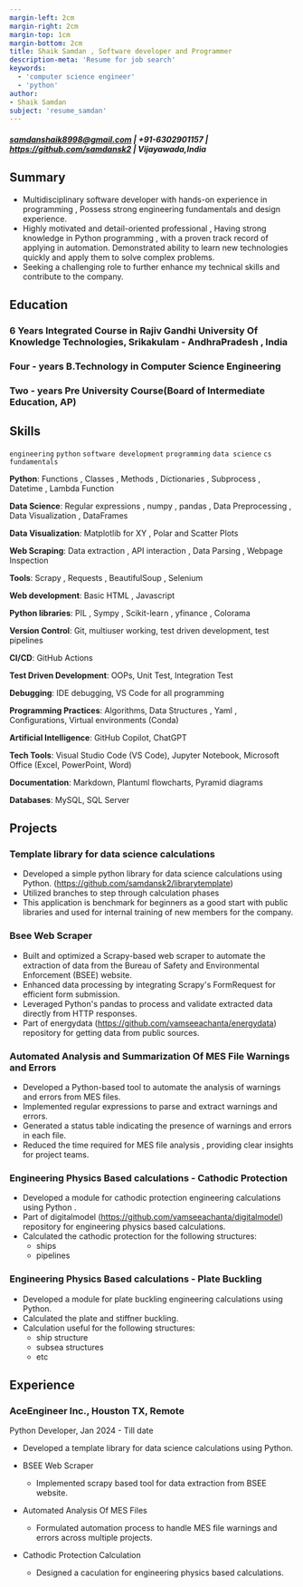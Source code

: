 ```yaml
---
margin-left: 2cm
margin-right: 2cm
margin-top: 1cm
margin-bottom: 2cm
title: Shaik Samdan , Software developer and Programmer
description-meta: 'Resume for job search'
keywords:
  - 'computer science engineer'
  - 'python'
author:
- Shaik Samdan
subject: 'resume_samdan'
---
```

##### <samdanshaik8998@gmail.com> |  +91-6302901157  | <https://github.com/samdansk2> | Vijayawada,India



## Summary

- Multidisciplinary  software developer with hands-on experience in programming , Possess strong engineering fundamentals and design experience.
- Highly motivated and detail-oriented professional , Having strong knowledge in Python programming , with a proven track record of applying in automation. Demonstrated ability to learn new technologies quickly and apply them to solve complex problems.
- Seeking a challenging role to further enhance my technical skills and contribute to the company.
  
## Education

### 6 Years Integrated Course in Rajiv Gandhi University Of Knowledge Technologies, Srikakulam - AndhraPradesh , India

### Four - years B.Technology in Computer Science Engineering 

### Two - years Pre University Course(Board of Intermediate Education, AP)

## Skills

```engineering```
```python```
```software development```
```programming```
```data science```
```cs fundamentals```

**Python**: Functions , Classes , Methods , Dictionaries , Subprocess , Datetime , Lambda Function

**Data Science**: Regular expressions , numpy , pandas , Data Preprocessing , Data Visualization , DataFrames

**Data Visualization**: Matplotlib for XY , Polar and Scatter Plots

**Web Scraping**: Data extraction , API interaction , Data Parsing , Webpage Inspection

**Tools**: Scrapy , Requests , BeautifulSoup , Selenium

**Web development**: Basic HTML , Javascript 

**Python libraries**: PIL , Sympy , Scikit-learn , yfinance , Colorama

**Version Control**: Git, multiuser working, test driven development, test pipelines

**CI/CD**: GitHub Actions

**Test Driven Development**: OOPs, Unit Test, Integration Test

**Debugging**: IDE debugging, VS Code for all programming

**Programming Practices**: Algorithms, Data Structures , Yaml , Configurations, Virtual environments (Conda)

**Artificial Intelligence**: GitHub Copilot, ChatGPT

**Tech Tools**: Visual Studio Code (VS Code), Jupyter Notebook, Microsoft Office (Excel, PowerPoint, Word)

**Documentation**: Markdown, Plantuml flowcharts, Pyramid diagrams

**Databases**: MySQL, SQL Server


## Projects

### Template library for data science calculations

- Developed a simple python library for data science calculations using Python. (<https://github.com/samdansk2/librarytemplate>)
- Utilized branches to step through calculation phases
- This application is benchmark for beginners as a good  start with public libraries and used for internal training of new members for the company.

### Bsee Web Scraper 

 - Built and optimized a Scrapy-based web scraper to automate the extraction of data from the Bureau of 
   Safety and Environmental Enforcement (BSEE) website.     
 - Enhanced data processing by integrating Scrapy's FormRequest for efficient form submission.
 - Leveraged Python's pandas to process and validate extracted data directly from HTTP responses.
 - Part of energydata (<https://github.com/vamseeachanta/energydata>) repository for getting data from public sources.

### Automated Analysis and Summarization Of MES File Warnings and Errors

- Developed a Python-based tool to automate the analysis of warnings and errors from MES files.
- Implemented regular expressions to parse and extract warnings and errors.
- Generated a status table indicating the presence of warnings and errors in each file.
- Reduced the time required for MES file analysis , providing clear insights for project teams.

### Engineering Physics Based calculations - Cathodic Protection

- Developed a module for cathodic protection engineering calculations using Python .
- Part of digitalmodel (<https://github.com/vamseeachanta/digitalmodel>) repository for engineering physics based calculations.
- Calculated the cathodic protection for the following structures:
  - ships
  - pipelines

### Engineering Physics Based calculations - Plate Buckling

- Developed a module for plate buckling engineering calculations using Python.
- Calculated the plate and stiffner buckling.
- Calculation useful for the following structures:
  - ship structure
  - subsea structures
  - etc

## Experience

### AceEngineer Inc., Houston TX, Remote

Python Developer, Jan 2024 - Till date

- Developed a template library for data science calculations using Python.

- BSEE Web Scraper
  - Implemented scrapy based tool for data extraction from BSEE website.

- Automated Analysis Of MES Files
  - Formulated automation process to handle MES file warnings and errors across multiple projects.

- Cathodic Protection Calculation
  - Designed a caculation for engineering physics based calculations.
